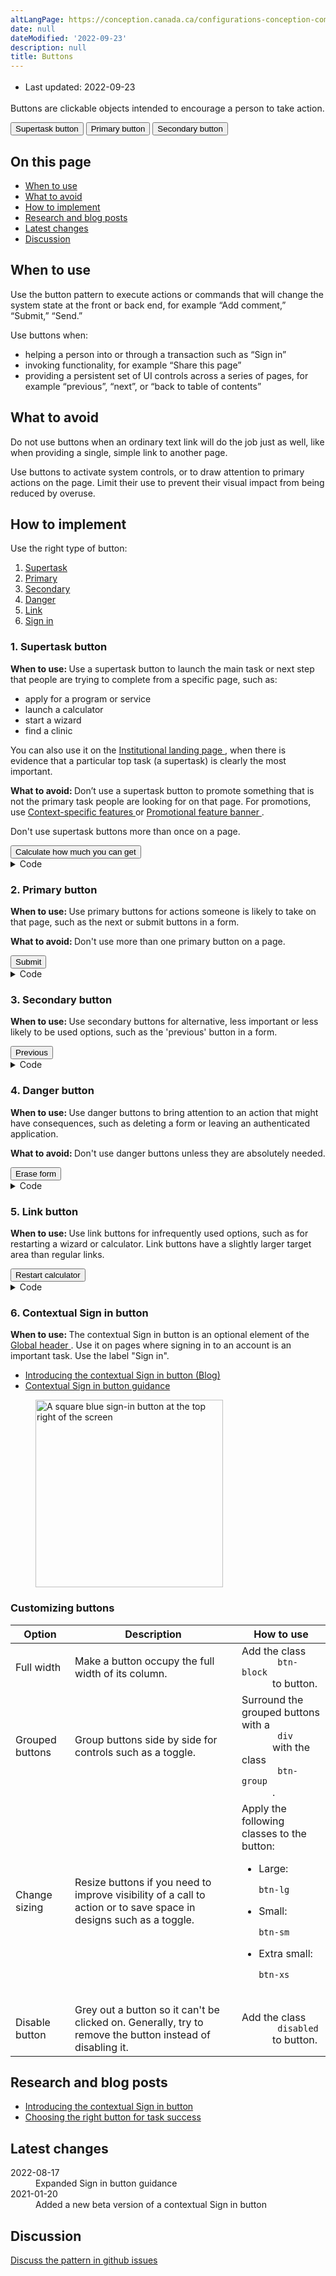```yaml
---
altLangPage: https://conception.canada.ca/configurations-conception-communes/boutons.html
date: null
dateModified: '2022-09-23'
description: null
title: Buttons
---
```



<div class="row">
 <div class="col-md-12 pull-left">
  <ul class="list-inline small mrgn-bttm-sm" id="list-inline-desktop-only" style="line-height:1.65em">
   <li class="mrgn-rght-lg">
    Last updated: 2022-09-23
   </li>
  </ul>
 </div>
</div>

<section>
 <p>
  Buttons are clickable objects intended to encourage a person to take action.
 </p>
 <div class="pattern-demo mrgn-bttm-md">
  <button class="btn btn-call-to-action">
   Supertask button
  </button>
  <button class="btn btn-primary">
   Primary button
  </button>
  <button class="btn btn-default">
   Secondary button
  </button>
 </div>
 <section>
  <h2>
   On this page
  </h2>
  <ul>
   <li>
    <a href="#when">
     When to use
    </a>
   </li>
   <li>
    <a href="#avoid">
     What to avoid
    </a>
   </li>
   <li>
    <a href="#how">
     How to implement
    </a>
   </li>
   <li>
    <a href="#research">
     Research and blog posts
    </a>
   </li>
   <li>
    <a href="#latest">
     Latest changes
    </a>
   </li>
   <li>
    <a href="#discuss">
     Discussion
    </a>
   </li>
  </ul>
 </section>
 <section>
  <h2 id="when">
   When to use
  </h2>
  <p>
   Use the button pattern to execute actions or commands that will change the system state at the front or back end, for example “Add comment,” “Submit,” “Send.”
  </p>
  <p>
   Use buttons when:
  </p>
  <ul>
   <li>
    helping a person into or through a transaction such as “Sign in”
   </li>
   <li>
    invoking functionality, for example “Share this page”
   </li>
   <li>
    providing a persistent set of UI controls across a series of pages, for example “previous”, “next”, or “back to table of contents”
   </li>
  </ul>
 </section>
 <section>
  <h2 id="avoid">
   What to avoid
  </h2>
  <p>
   Do not use buttons when an ordinary text link will do the job just as well, like when providing a single, simple link to another page.
  </p>
  <p>
   Use buttons to activate system controls, or to draw attention to primary actions on the page. Limit their use to prevent their visual impact from being reduced by overuse.
  </p>
 </section>
 <section>
  <h2 id="how">
   How to implement
  </h2>
  <p>
   Use the right type of button:
  </p>
  <ol>
   <li>
    <a href="#action">
     Supertask
    </a>
   </li>
   <li>
    <a href="#primary">
     Primary
    </a>
   </li>
   <li>
    <a href="#secondary">
     Secondary
    </a>
   </li>
   <li>
    <a href="#danger">
     Danger
    </a>
   </li>
   <li>
    <a href="#link">
     Link
    </a>
   </li>
   <li>
    <a href="#sign-in">
     Sign in
    </a>
   </li>
  </ol>
  <h3 id="action">
   1. Supertask button
  </h3>
  <p>
   <strong>
    When to use:
   </strong>
   Use a supertask button to launch the main task or next step that people are trying to complete from a specific page, such as:
  </p>
  <ul>
   <li>
    apply for a program or service
   </li>
   <li>
    launch a calculator
   </li>
   <li>
    start a wizard
   </li>
   <li>
    find a clinic
   </li>
  </ul>
  <p>
   You can also use it on the
   <a href="https://design.canada.ca/mandatory-templates/institutional-profile-pages.html">
    Institutional landing page
   </a>
   , when there is evidence that a particular top task (a supertask) is clearly the most important.
  </p>
  <p>
   <strong>
    What to avoid:
   </strong>
   Don’t use a supertask button to promote something that is not the primary task people are looking for on that page. For promotions, use
   <a href="https://design.canada.ca/common-design-patterns/feature-tiles.html">
    Context-specific features
   </a>
   or
   <a href="https://design.canada.ca/common-design-patterns/feature-banner.html">
    Promotional feature banner
   </a>
   .
  </p>
  <p>
   Don't use supertask buttons more than once on a page.
  </p>
  <div class="pattern-demo mrgn-bttm-md">
   <button class="btn btn-call-to-action">
    Calculate how much you can get
   </button>
  </div>
  <details>
   <summary>
    Code
   </summary>
   <pre><code>&lt;button class="btn btn-call-to-action"&gt;Calculate how much you can get&lt;/button&gt;</code></pre>
  </details>
  <h3 id="primary">
   2. Primary button
  </h3>
  <p>
   <strong>
    When to use:
   </strong>
   Use primary buttons for actions someone is likely to take on that page, such as the next or submit buttons in a form.
  </p>
  <p>
   <strong>
    What to avoid:
   </strong>
   Don't use more than one primary button on a page.
  </p>
  <div class="pattern-demo mrgn-bttm-md">
   <button class="btn btn-primary">
    Submit
   </button>
  </div>
  <details>
   <summary>
    Code
   </summary>
   <pre><code>&lt;button class="btn btn-primary"&gt;Submit&lt;/button&gt;</code></pre>
  </details>
  <h3 id="secondary">
   3. Secondary button
  </h3>
  <p>
   <strong>
    When to use:
   </strong>
   Use secondary buttons for alternative, less important or less likely to be used options, such as the 'previous' button in a form.
  </p>
  <div class="pattern-demo mrgn-bttm-md">
   <button class="btn btn-default">
    Previous
   </button>
  </div>
  <details>
   <summary>
    Code
   </summary>
   <pre><code>&lt;button class="btn btn-default"&gt;Previous&lt;/button&gt;</code></pre>
  </details>
  <h3 id="danger">
   4. Danger button
  </h3>
  <p>
   <strong>
    When to use:
   </strong>
   Use danger buttons to bring attention to an action that might have consequences, such as deleting a form or leaving an authenticated application.
  </p>
  <p>
   <strong>
    What to avoid:
   </strong>
   Don't use danger buttons unless they are absolutely needed.
  </p>
  <div class="pattern-demo mrgn-bttm-md">
   <button class="btn btn-danger">
    Erase form
   </button>
  </div>
  <details>
   <summary>
    Code
   </summary>
   <pre><code>&lt;button class="btn btn-danger"&gt;Erase form&lt;/button&gt;</code></pre>
  </details>
  <h3 id="link">
   5. Link button
  </h3>
  <p>
   <strong>
    When to use:
   </strong>
   Use link buttons for infrequently used options, such as for restarting a wizard or calculator. Link buttons have a slightly larger target area than regular links.
  </p>
  <div class="pattern-demo mrgn-bttm-md">
   <button class="btn btn-link">
    Restart calculator
   </button>
  </div>
  <details>
   <summary>
    Code
   </summary>
   <pre><code>&lt;button class="btn btn-link"&gt;Restart calculator&lt;/button&gt;</code></pre>
  </details>
  <h3 id="sign-in">
   6. Contextual Sign in button
  </h3>
  <p>
   <strong>
    When to use:
   </strong>
   The contextual Sign in button is an optional element of the
   <a href="global-header.html">
    Global header
   </a>
   . Use it on pages where signing in to an account is an important task. Use the label "Sign in".
  </p>
  <ul>
   <li>
    <a href="https://blog.canada.ca/2022/09/23/introducing-contextual-sign-in-button">
     Introducing the contextual Sign in button (Blog)
    </a>
   </li>
   <li>
    <a href="contextual-signin.html">
     Contextual Sign in button guidance
    </a>
   </li>
  </ul>
  <div class="pattern-demo mrgn-bttm-md mrgn-tp-lg">
   <figure>
    <img alt="A square blue sign-in button at the top right of the screen" class="img-responsive border" src="../images/sign-in-button.png" width="300">
    </img>
   </figure>
  </div>
  <h3>
   Customizing buttons
  </h3>
  <table class="table">
   <thead>
    <tr>
     <th>
      Option
     </th>
     <th>
      Description
     </th>
     <th>
      How to use
     </th>
    </tr>
   </thead>
   <tbody>
    <tr>
     <td>
      Full width
     </td>
     <td>
      Make a button occupy the full width of its column.
     </td>
     <td>
      Add the class
      <code>
       btn-block
      </code>
      to button.
     </td>
    </tr>
    <tr>
     <td>
      Grouped buttons
     </td>
     <td>
      Group buttons side by side for controls such as a toggle.
     </td>
     <td>
      Surround the grouped buttons with a
      <code>
       div
      </code>
      with the class
      <code>
       btn-group
      </code>
      .
     </td>
    </tr>
    <tr>
     <td>
      Change sizing
     </td>
     <td>
      Resize buttons if you need to improve visibility of a call to action or to save space in designs such as a toggle.
     </td>
     <td>
      Apply the following classes to the button:
      <ul>
       <li>
        Large:
        <code>
         btn-lg
        </code>
       </li>
       <li>
        Small:
        <code>
         btn-sm
        </code>
       </li>
       <li>
        Extra small:
        <code>
         btn-xs
        </code>
       </li>
      </ul>
     </td>
    </tr>
    <tr>
     <td>
      Disable button
     </td>
     <td>
      Grey out a button so it can't be clicked on. Generally, try to remove the button instead of disabling it.
     </td>
     <td>
      Add the class
      <code>
       disabled
      </code>
      to button.
     </td>
    </tr>
   </tbody>
  </table>
 </section>
 <h2 id="research">
  Research and blog posts
 </h2>
 <ul>
  <li>
   <a href="https://blog.canada.ca/2022/09/23/introducing-contextual-sign-in-button">
    Introducing the contextual Sign in button
   </a>
  </li>
  <li>
   <a href="https://blog.canada.ca/2020/12/17/choosing-buttons.html">
    Choosing the right button for task success
   </a>
  </li>
 </ul>
 <section>
  <h2 id="latest">
   Latest changes
  </h2>
  <section>
   <dl class="dl-horizontal">
    <dt>
     <time class="link-muted" datetime="2022-08-17">
      2022-08-17
     </time>
    </dt>
    <dd>
     Expanded Sign in button guidance
    </dd>
    <dt>
     <time class="link-muted" datetime="2021-01-20">
      2021-01-20
     </time>
    </dt>
    <dd>
     Added a new beta version of a contextual Sign in button
    </dd>
   </dl>
  </section>
 </section>
 <section>
  <h2 id="discuss">
   Discussion
  </h2>
  <p>
   <a href="https://github.com/canada-ca/design-system-systeme-conception/issues">
    Discuss the pattern in github issues
   </a>
  </p>
 </section>
</section>





